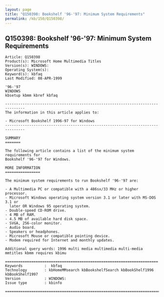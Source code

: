 ```yaml
---
layout: page
title: "Q150398: Bookshelf '96-'97: Minimum System Requirements"
permalink: /kb/150/Q150398/
---
```


## Q150398: Bookshelf '96-'97: Minimum System Requirements

	Article: Q150398
	Product(s): Microsoft Home Multimedia Titles
	Version(s): WINDOWS:
	Operating System(s): 
	Keyword(s): kbfaq
	Last Modified: 08-APR-1999
	
	'96-'97
	WINDOWS
	kbsetup kbmm kbref kbfaq
	
	-------------------------------------------------------------------------------
	The information in this article applies to:
	
	- Microsoft Bookshelf 1996-97 for Windows 
	-------------------------------------------------------------------------------
	
	SUMMARY
	=======
	
	The following article contains a list of the minimum system requirements for
	Bookshelf '96-'97 for Windows.
	
	MORE INFORMATION
	================
	
	The minimum system requirements to run Bookshelf '96-'97 are:
	
	- A Multimedia PC or compatible with a 486sx/33 MHz or higher processor.
	- Microsoft Windows operating system version 3.1 or later with MS-DOS 3.1 or
	  later OR Windows 95 operating system.
	- Double-speed CD-ROM drive.
	- 4 MB of RAM.
	- 4.5 MB of available hard disk space.
	- SVGA, 256-color monitor.
	- Audio board.
	- Speakers or headphones.
	- Microsoft Mouse or compatible pointing device.
	- Modem required for Internet and monthly updates.
	
	Additional query words: 1996 multi media multimedia multi-media mmtitles kbmm requires kbimu
	
	======================================================================
	Keywords          :  kbfaq
	Technology        : kbHomeMMsearch kbBookshelfSearch kbBookShelf1996 kbBookShelf1997
	Version           : WINDOWS:
	Issue type        : kbinfo
	
	=============================================================================
	
